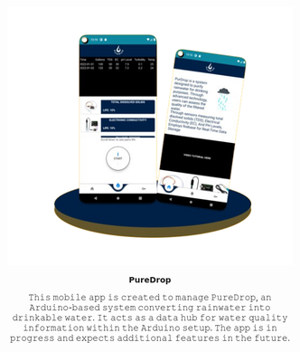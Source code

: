 ![MobileApp](https://github.com/siji1007/PureDrop/blob/master/MobileApp.png)


<center>
𝗣𝘂𝗿𝗲𝗗𝗿𝗼𝗽

𝚃𝚑𝚒𝚜 𝚖𝚘𝚋𝚒𝚕𝚎 𝚊𝚙𝚙 𝚒𝚜 𝚌𝚛𝚎𝚊𝚝𝚎𝚍 𝚝𝚘 𝚖𝚊𝚗𝚊𝚐𝚎 𝙿𝚞𝚛𝚎𝙳𝚛𝚘𝚙, 𝚊𝚗 𝙰𝚛𝚍𝚞𝚒𝚗𝚘-𝚋𝚊𝚜𝚎𝚍 𝚜𝚢𝚜𝚝𝚎𝚖 𝚌𝚘𝚗𝚟𝚎𝚛𝚝𝚒𝚗𝚐 𝚛𝚊𝚒𝚗𝚠𝚊𝚝𝚎𝚛 𝚒𝚗𝚝𝚘 𝚍𝚛𝚒𝚗𝚔𝚊𝚋𝚕𝚎 𝚠𝚊𝚝𝚎𝚛. 𝙸𝚝 𝚊𝚌𝚝𝚜 𝚊𝚜 𝚊 𝚍𝚊𝚝𝚊 𝚑𝚞𝚋 𝚏𝚘𝚛 𝚠𝚊𝚝𝚎𝚛 𝚚𝚞𝚊𝚕𝚒𝚝𝚢 𝚒𝚗𝚏𝚘𝚛𝚖𝚊𝚝𝚒𝚘𝚗 𝚠𝚒𝚝𝚑𝚒𝚗 𝚝𝚑𝚎 𝙰𝚛𝚍𝚞𝚒𝚗𝚘 𝚜𝚎𝚝𝚞𝚙. 𝚃𝚑𝚎 𝚊𝚙𝚙 𝚒𝚜 𝚒𝚗 𝚙𝚛𝚘𝚐𝚛𝚎𝚜𝚜 𝚊𝚗𝚍 𝚎𝚡𝚙𝚎𝚌𝚝𝚜 𝚊𝚍𝚍𝚒𝚝𝚒𝚘𝚗𝚊𝚕 𝚏𝚎𝚊𝚝𝚞𝚛𝚎𝚜 𝚒𝚗 𝚝𝚑𝚎 𝚏𝚞𝚝𝚞𝚛𝚎.
</center>
